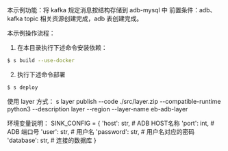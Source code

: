 本示例功能：将 kafka 规定消息按结构存储到 adb-mysql 中
前置条件：adb、kafka topic 相关资源创建完成，adb 表创建完成。

本示例操作流程：
1. 在本目录执行下述命令安装依赖：
```bash
$ s build --use-docker
```
2. 执行下述命令部署
```bash
$ s deploy
```


使用 layer 方式：
s layer publish --code ./src/layer.zip --compatible-runtime python3 --description layer --region <regionid>  --layer-name eb-adb-layer

环境变量说明：
SINK_CONFIG = {
    'host': str,        # ADB HOST名称
    'port': int,        # ADB 端口号
    'user': str,        # 用户名
    'password': str,    # 用户名对应的密码
    'database': str,    # 连接的数据库
}